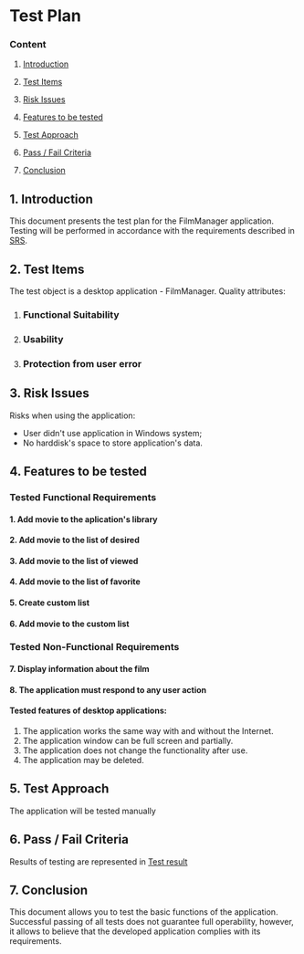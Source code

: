 # Test Plan

### Content

1.  [Introduction](https://github.com/ussnik209/FilmManager/blob/master/Documents/Test%20Plan.md#1-introduction)
    
2.  [Test Items](https://github.com/ussnik209/FilmManager/blob/master/Documents/Test%20Plan.md#2-test-items)
    
3.  [Risk Issues](https://github.com/ussnik209/FilmManager/blob/master/Documents/Test%20Plan.md#3-risk-issues)
    
4.  [Features to be tested](https://github.com/ussnik209/FilmManager/blob/master/Documents/Test%20Plan.md#4-features-to-be-tested)

5.  [Test Approach](https://github.com/ussnik209/FilmManager/blob/master/Documents/Test%20Plan.md#5-test-approach)

6.  [Pass / Fail Criteria]()
    
7.  [Conclusion]()
    

## 1. Introduction

This document presents the test plan for the FilmManager application. Testing will be performed in accordance with the requirements described in [SRS](https://github.com/ussnik209/FilmManager/blob/master/Documents/SRS.md).

## 2. Test Items
The test object is a desktop application - FilmManager.
Quality attributes:
1.  ### Functional Suitability

2.  ### Usability
    
3. ### Protection from user error


## 3. Risk Issues

Risks when using the application:

-   User didn't use application in Windows system; 
-   No harddisk's space to store application's data.

## 4. Features to be tested

### Tested Functional Requirements

#### 1. Add movie to the aplication's library

#### 2. Add movie to the list of desired

#### 3. Add movie to the list of viewed

#### 4. Add movie to the list of favorite

#### 5. Create custom list

#### 6. Add movie to the custom list

### Tested Non-Functional Requirements

#### 7. Display information about the film

#### 8. The application must respond to any user action


#### Tested features of desktop applications:
1. The application works the same way with and without the Internet.
2. The application window can be full screen and partially.
3. The application does not change the functionality after use.
4. The application may be deleted.

## 5. Test Approach

The application will be tested manually
## 6. Pass / Fail Criteria

Results of testing are represented in [Test result]()

## 7. Conclusion

This document allows you to test the basic functions of the application. Successful passing of all tests does not guarantee full operability, however, it allows to believe that the developed application complies with its requirements.
